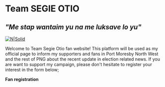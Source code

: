 # Team SEGIE OTIO
## _"Me stap wantaim yu na me luksave lo yu"_

[![N|Solid](https://scontent-syd2-1.xx.fbcdn.net/v/t1.6435-9/184366657_985250685625051_1766968526870340873_n.jpg?_nc_cat=104&ccb=1-3&_nc_sid=825194&_nc_ohc=qXKMYEsvqzcAX_KprPa&_nc_ht=scontent-syd2-1.xx&oh=3c4172ab65a23aa365f9ddbbe69fa558&oe=60C4C835)](https://www.facebook.com/groups/147215107253190/media)



Welcome to Team Segie Otio fan website!  This platform will be used as my official page to inform my supporters and fans in Port Moresby North West and the rest of PNG about the recent update in election related news. If you are want to support my campaign, please don't hesitate to register your interest in the form below;

**Fan registration**







 